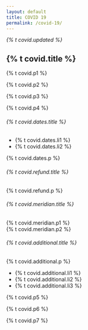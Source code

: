 ```yaml
---
layout: default
title: COVID 19
permalink: /covid-19/
---
```


<div class="content main container-fluid covid">
    <div class="row">
      <div class="col-md">
        <p><i>{% t covid.updated %}</i></p>
        <h2 class="title">{% t covid.title %}</h2>
        <div class="body">
          <p>{% t covid.p1 %}</p>
          <p>{% t covid.p2 %}</p>
          <p>{% t covid.p3 %}</p>
          <p>{% t covid.p4 %}</p>
          <div class="dates">
              <h6>{% t covid.dates.title %}</h6>
              <ul>
                <li>{% t covid.dates.li1 %}</li>
                <li>{% t covid.dates.li2 %}</li>
              </ul>
              <p>{% t covid.dates.p %}</p>
          </div>
          <h6>{% t covid.refund.title %}</h6>
          <p>{% t covid.refund.p %}</p>
          <h6>{% t covid.meridian.title %}</h6>
          <p>
            {% t covid.meridian.p1 %}<br>
            {% t covid.meridian.p2 %}
          </p>
          <h6>{% t covid.additional.title %}</h6>
          <p>{% t covid.additional.p %}</p>
          <ul>
            <li>{% t covid.additional.li1 %}</li>
            <li>{% t covid.additional.li2 %}</li>
            <li>{% t covid.additional.li3 %}</li>
          </ul>
          <p>{% t covid.p5 %}</p>
          <p>{% t covid.p6 %}</p>
          <p>{% t covid.p7 %}</p>
        </div>
      </div>
    </div>
</div>
